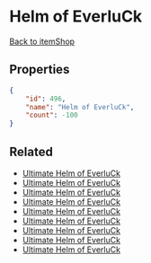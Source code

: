 # Helm of EverluCk

<no description available>

[Back to itemShop](../item-shops.md)

## Properties

```json
{
    "id": 496,
    "name": "Helm of EverluCk",
    "count": -100
}
```

## Related

- [Ultimate Helm of EverluCk](../items/15639-ultimate-helm-of-everluck.md)
- [Ultimate Helm of EverluCk](../items/15640-ultimate-helm-of-everluck.md)
- [Ultimate Helm of EverluCk](../items/15641-ultimate-helm-of-everluck.md)
- [Ultimate Helm of EverluCk](../items/15642-ultimate-helm-of-everluck.md)
- [Ultimate Helm of EverluCk](../items/15643-ultimate-helm-of-everluck.md)
- [Ultimate Helm of EverluCk](../items/15644-ultimate-helm-of-everluck.md)
- [Ultimate Helm of EverluCk](../items/15645-ultimate-helm-of-everluck.md)
- [Ultimate Helm of EverluCk](../items/15646-ultimate-helm-of-everluck.md)
- [Ultimate Helm of EverluCk](../items/15647-ultimate-helm-of-everluck.md)

